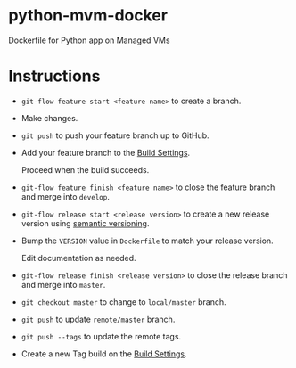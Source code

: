 # python-mvm-docker
Dockerfile for Python app on Managed VMs

# Instructions

* `git-flow feature start <feature name>` to create a branch.
* Make changes.
* `git push` to push your feature branch up to GitHub.
* Add your feature branch to the [Build Settings](https://hub.docker.com/r/justthunder/python-mvm-docker/~/settings/automated-builds/).

  Proceed when the build succeeds.
* `git-flow feature finish <feature name>` to close the feature branch and merge into `develop`.
* `git-flow release start <release version>` to create a new release version using [semantic versioning](http://semver.org/).
* Bump the `VERSION` value in `Dockerfile` to match your release version.

  Edit documentation as needed.
* `git-flow release finish <release version>` to close the release branch and merge into `master`.
* `git checkout master` to change to `local/master` branch.
* `git push` to update `remote/master` branch.
* `git push --tags` to update the remote tags.
* Create a new Tag build on the [Build Settings](https://hub.docker.com/r/justthunder/python-mvm-docker/~/settings/automated-builds/).
